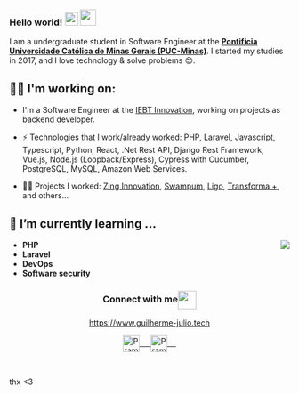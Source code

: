 ### Hello world!&nbsp;<img src="https://github.com/rajput2107/rajput2107/blob/master/Assets/Earth.gif" width="24px"> <img src="https://github.com/rajput2107/rajput2107/blob/master/Assets/Hi.gif" width="29px">
I am a undergraduate student in Software Engineer at the <a href="https://www.pucminas.br/"><b>Pontifícia Universidade Católica de Minas Gerais (PUC-Minas)</b></a>. I started my studies in 2017, and I love technology & solve problems 😍.
 <br/>
 
## :man_technologist: I'm working on: 

- I'm a Software Engineer at the [IEBT Innovation](https://iebtinovacao.com.br/), working on projects as backend developer.
 
-  ⚡ Technologies that I work/already worked: PHP, Laravel, Javascript, Typescript, Python, React, .Net Rest API, Django Rest Framework, Vue.js, Node.js (Loopback/Express), Cypress with Cucumber, PostgreSQL, MySQL, Amazon Web Services.

-  🐱‍👤 Projects I worked: [Zing Innovation](https://iebtinovacao.com.br/), [Swampum](https://swampum.com/), [Ligo](https://ligohub.com/), [Transforma +](https://www.transformamais.com.br/), and others...

## 🌱 I’m currently learning ...

<img align="right" src="https://github.com/rajput2107/rajput2107/blob/master/Assets/Developer.gif"/>

- **PHP**
- **Laravel**
- **DevOps**
- **Software security**


<div align="center">
  <h3 align="center">Connect with me<img align="center" src="https://github.com/rajput2107/rajput2107/blob/master/Assets/Handshake.gif" height="33px" /></h3> 
</div>
<p align="center"> <a href="https://www.guilherme-julio.tech" target="blank">https://www.guilherme-julio.tech</a> </p>
<p align="center">
 <a href="https://www.linkedin.com/in/guilhermejulio/" target="blank">
  <img align="center" alt="Pramod's LinkedIn" width="30px" src="https://www.vectorlogo.zone/logos/linkedin/linkedin-icon.svg" /> &nbsp; &nbsp;
 </a>
 <a href="https://www.instagram.com/gui.zip/" target="blank">
  <img align="center" alt="Pramod's Instagram" width="30px" src="https://www.vectorlogo.zone/logos/instagram/instagram-icon.svg" /> &nbsp; &nbsp;
 </a>

  
</p>

<br/>


thx <3
